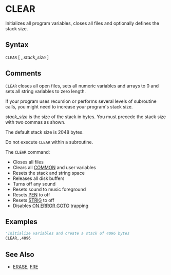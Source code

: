# CLEAR

Initializes all program variables, closes all files and optionally defines the stack size.

## Syntax

`CLEAR` [ ,,*stack_size* ]

## Comments

`CLEAR` closes all open files, sets all numeric variables and arrays to 0 and sets all string variables to zero length.

If your program uses recursion or performs several levels of subroutine calls, you might need to increase your program's stack size.

*stack_size* is the size of the stack in bytes. You must precede the stack size with two commas as shown.

The default stack size is 2048 bytes.

Do not execute `CLEAR` within a subroutine.

The `CLEAR` command:

- Closes all files
- Clears all [COMMON](COMMON) and user variables
- Resets the stack and string space
- Releases all disk buffers
- Turns off any sound
- Resets sound to music foreground
- Resets [PEN](PEN) to off
- Resets [STRIG](STRIG) to off
- Disables [ON ERROR GOTO](ON-ERROR-GOTO) trapping

## Examples

```vb
'Initialize variables and create a stack of 4096 bytes
CLEAR,,4096
```

## See Also

- [ERASE](ERASE), [FRE](COMMON)
